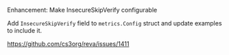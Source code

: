 Enhancement: Make InsecureSkipVerify configurable

Add `InsecureSkipVerify` field to `metrics.Config` struct and update examples
to include it.

https://github.com/cs3org/reva/issues/1411
